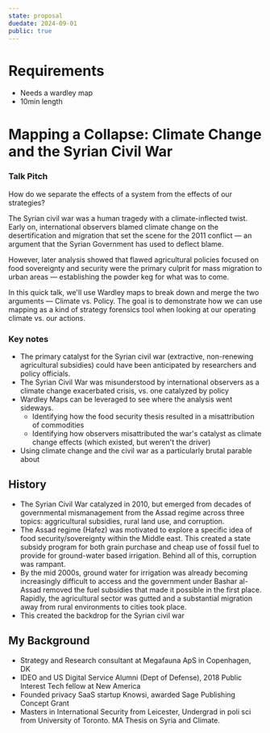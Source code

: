 ```yaml
---
state: proposal
duedate: 2024-09-01
public: true
---
```


# Requirements
- Needs a wardley map
- 10min length

# Mapping a Collapse: Climate Change and the Syrian Civil War

### Talk Pitch
How do we separate the effects of a system from the effects of our strategies?

The Syrian civil war was a human tragedy with a climate-inflected twist. Early on, international observers blamed climate change on the desertification and migration that set the scene for the 2011 conflict — an argument that the Syrian Government has used to deflect blame. 

However, later analysis showed that flawed agricultural policies focused on food sovereignty and security were the primary culprit for mass migration to urban areas — establishing the powder keg for what was to come.

In this quick talk, we'll use Wardley maps to break down and merge the two arguments — Climate vs. Policy. The goal is to demonstrate how we can use mapping as a kind of strategy forensics tool when looking at our operating climate vs. our actions.

### Key notes
- The primary catalyst for the Syrian civil war (extractive, non-renewing agricultural subsidies) could have been anticipated by researchers and policy officials. 
- The Syrian Civil War was misunderstood by international observers as a climate change exacerbated crisis, vs. one catalyzed by policy
- Wardley Maps can be leveraged to see where the analysis went sideways. 
	- Identifying how the food security thesis resulted in a misattribution of commodities 
	- Identifying how observers misattributed the war's catalyst as climate change effects (which existed, but weren't the driver)
- Using climate change and the civil war as a particularly brutal parable about 
## History
- The Syrian Civil War catalyzed in 2010, but emerged from decades of governmental mismanagement from the Assad regime across three topics: aggricultural subsidies, rural land use, and corruption.
- The Assad regime (Hafez) was motivated to explore a specific idea of food security/sovereignty within the Middle east. This created a state subsidy program for both grain purchase and cheap use of fossil fuel to provide for ground-water based irrigation. Behind all of this, corruption was rampant.
- By the mid 2000s, ground water for irrigation was already becoming increasingly difficult to access and the government under Bashar al-Assad removed the fuel subsidies that made it possible in the first place. Rapidly, the agricultural sector was gutted and a substantial migration away from rural environments to cities took place. 
- This created the backdrop for the Syrian civil war
## My Background
- Strategy and Research consultant at Megafauna ApS in Copenhagen, DK
- IDEO and US Digital Service Alumni (Dept of Defense), 2018 Public Interest Tech fellow at New America
- Founded privacy SaaS startup Knowsi, awarded Sage Publishing Concept Grant
- Masters in International Security from Leicester, Undergrad in poli sci from University of Toronto. MA Thesis on Syria and Climate.